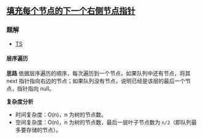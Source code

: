 ## [填充每个节点的下一个右侧节点指针](https://leetcode-cn.com/problems/populating-next-right-pointers-in-each-node/)
### 题解
+ [TS](../../ts/128/116.ts)

#### 层序遍历
**思路**
依据层序遍历的顺序，每次遍历到一个节点，如果队列中还有节点，将其 next 指针指向右边的节点；如果队列没有节点，说明已经是该层的最后一个节点，指针指向 null。

**复杂度分析**
+ 时间复杂度：O(n)，n 为树的节点数。
+ 空间复杂度：O(n)，n 为树的节点数，最后一层叶子节点数为 `n/2`（即队列最多要存储的节点）。